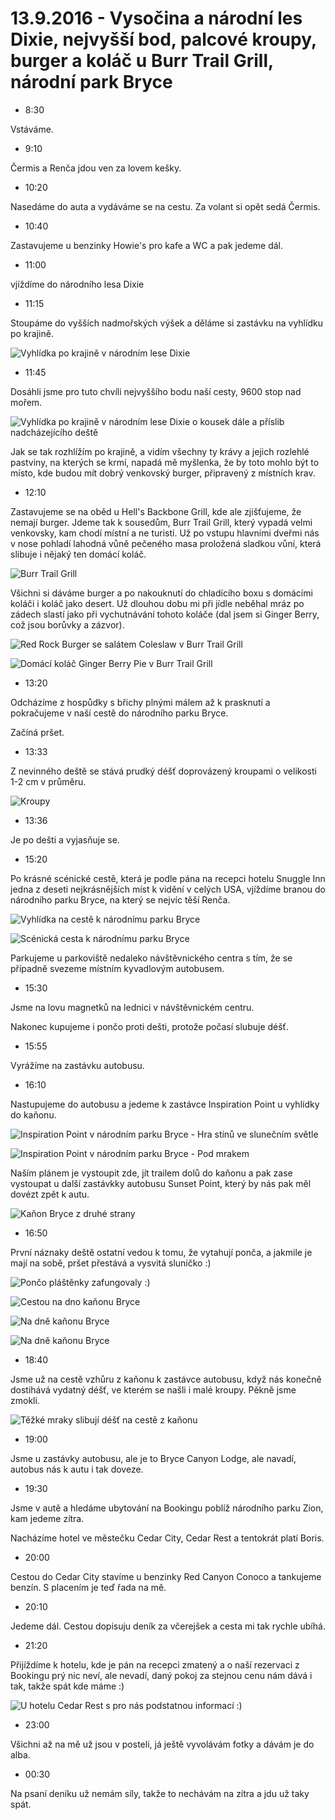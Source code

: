 # 13.9.2016 - Vysočina a národní les Dixie, nejvyšší bod, palcové kroupy, burger a koláč u Burr Trail Grill, národní park Bryce

   * 8:30

Vstáváme.

   * 9:10

Čermis a Renča jdou ven za lovem kešky.

   * 10:20

Nasedáme do auta a vydáváme se na cestu. Za volant si opět sedá Čermis.

   * 10:40

Zastavujeme u benzinky Howie's pro kafe a WC a pak jedeme dál.

   * 11:00

vjíždíme do národního lesa Dixie

   * 11:15

Stoupáme do vyšších nadmořských výšek a děláme si zastávku na vyhlídku po krajině.

![Vyhlídka po krajině v národním lese Dixie](images/20160913/DSC_0838-DSC_0849.jpg)

   * 11:45

Dosáhli jsme pro tuto chvíli nejvyššího bodu naší cesty, 9600 stop nad mořem.

![Vyhlídka po krajině v národním lese Dixie o kousek dále a příslib nadcházejícího deště](images/20160913/DSC_0853-DSC_0866.jpg)

Jak se tak rozhlížím po krajině, a vidím všechny ty krávy a jejich rozlehlé pastviny, na kterých se krmí, napadá mě myšlenka, že by toto mohlo být to místo, kde budou mít dobrý venkovský burger, připravený z místních krav.

   * 12:10

Zastavujeme se na oběd u Hell's Backbone Grill, kde ale zjišťujeme, že nemají burger. Jdeme tak k sousedům, Burr Trail Grill, který vypadá velmi venkovsky, kam chodí místní a ne turisti. Už po vstupu hlavními dveřmi nás v nose pohladí lahodná vůně pečeného masa proložená sladkou vůní, která slibuje i nějaký ten domácí koláč.

![Burr Trail Grill](images/20160913/20160913_120828.jpg)

Všichni si dáváme burger a po nakouknutí do chladícího boxu s domácími koláči i koláč jako desert. Už dlouhou dobu mi při jídle neběhal mráz po zádech slastí jako při vychutnávání tohoto koláče (dal jsem si Ginger Berry, což jsou borůvky a zázvor).

![Red Rock Burger se salátem Coleslaw v Burr Trail Grill](images/20160913/20160913_123911.jpg)

![Domácí koláč Ginger Berry Pie v Burr Trail Grill](images/20160913/20160913_130445.jpg)

   * 13:20

Odcházíme z hospůdky s břichy plnými málem až k prasknutí a pokračujeme v naší cestě do národního parku Bryce.

Začíná pršet.

   * 13:33

Z nevinného deště se stává prudký déšť doprovázený kroupami o velikosti 1-2 cm v průměru.

![Kroupy](images/20160913/DSC_0874.jpg)

   * 13:36

Je po dešti a vyjasňuje se.

   * 15:20

Po krásné scénické cestě, která je podle pána na recepci hotelu Snuggle Inn jedna z deseti nejkrásnějších míst k vidění v celých USA, vjíždíme branou do národního parku Bryce, na který se nejvíc těší Renča.

![Vyhlídka na cestě k národnímu parku Bryce](images/20160913/DSC_0889-DSC_0894.jpg)

![Scénická cesta k národnímu parku Bryce](images/20160913/DSC_0913-DSC_0923.jpg)

Parkujeme u parkoviště nedaleko návštěvnického centra s tím, že se případně svezeme místním kyvadlovým autobusem.

   * 15:30

Jsme na lovu magnetků na lednici v návštěvnickém centru.

Nakonec kupujeme i pončo proti dešti, protože počasí slubuje déšť.

   * 15:55

Vyrážíme na zastávku autobusu.

   * 16:10

Nastupujeme do autobusu a jedeme k zastávce Inspiration Point u vyhlídky do kaňonu.

![Inspiration Point v národním parku Bryce - Hra stínů ve slunečním světle](images/20160913/DSC_0991-DSC_1051.jpg)

![Inspiration Point v národním parku Bryce - Pod mrakem](images/20160913/DSC_1067.jpg)

Naším plánem je vystoupit zde, jít trailem dolů do kaňonu a pak zase vystoupat u další zastávkky autobusu Sunset Point, který by nás pak měl dovézt zpět k autu.

![Kaňon Bryce z druhé strany](images/20160913/20160913_171123.jpg)

   * 16:50

První náznaky deště ostatní vedou k tomu, že vytahují ponča, a jakmile je mají na sobě, pršet přestává a vysvitá sluníčko :)

![Pončo pláštěnky zafungovaly :)](images/20160913/DSC_1074.jpg)

![Cestou na dno kaňonu Bryce](images/20160913/20160913_173157.jpg)

![Na dně kaňonu Bryce](images/20160913/DSC_1234.jpg)

![Na dně kaňonu Bryce](images/20160913/DSC_1247.jpg)

   * 18:40

Jsme už na cestě vzhůru z kaňonu k zastávce autobusu, když nás konečně dostihává vydatný déšť, ve kterém se našli i malé kroupy. Pěkně jsme zmokli.

![Těžké mraky slibují déšť na cestě z kaňonu](images/20160913/20160913_183827.jpg)

   * 19:00

Jsme u zastávky autobusu, ale je to Bryce Canyon Lodge, ale navadí, autobus nás k autu i tak doveze.

   * 19:30

Jsme v autě a hledáme ubytování na Bookingu poblíž národního parku Zion, kam jedeme zítra.

Nacházíme hotel ve městečku Cedar City, Cedar Rest a tentokrát platí Boris.

   * 20:00

Cestou do Cedar City stavíme u benzinky Red Canyon Conoco a tankujeme benzín. S placením je teď řada na mě.

   * 20:10

Jedeme dál. Cestou dopisuju deník za včerejšek a cesta mi tak rychle ubíhá.

   * 21:20

Přijíždíme k hotelu, kde je pán na recepci zmatený a o naší rezervaci z Bookingu prý nic neví, ale nevadí, daný pokoj za stejnou cenu nám dává i tak, takže spát kde máme :)

![U hotelu Cedar Rest s pro nás podstatnou informací :)](images/20160913/20160913_212654.jpg)

   * 23:00

Všichni až na mě už jsou v posteli, já ještě vyvolávám fotky a dávám je do alba.

   * 00:30

Na psaní deníku už nemám síly, takže to nechávám na zítra a jdu už taky spát.

